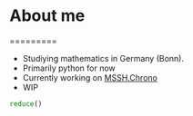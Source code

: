 # About me
=========

* Studiying mathematics in Germany (Bonn).
* Primarily python for now
* Currently working on [MSSH.Chrono](https://github.com/MathManuelHinz/chrono "Chrono")
* WIP
```python
reduce()
```
